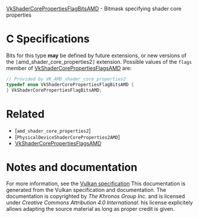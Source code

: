 [VkShaderCorePropertiesFlagBitsAMD](https://www.khronos.org/registry/vulkan/specs/1.3-extensions/man/html/VkShaderCorePropertiesFlagBitsAMD.html) - Bitmask specifying shader core properties

# C Specifications
Bits for this type  **may**  be defined by future extensions, or new versions of
the `[`amd_shader_core_properties2`]` extension.
Possible values of the `flags` member of
[VkShaderCorePropertiesFlagsAMD]() are:
```c
// Provided by VK_AMD_shader_core_properties2
typedef enum VkShaderCorePropertiesFlagBitsAMD {
} VkShaderCorePropertiesFlagBitsAMD;
```

# Related
- [`amd_shader_core_properties2`]
- [`PhysicalDeviceShaderCoreProperties2AMD`]
- [VkShaderCorePropertiesFlagsAMD]()

# Notes and documentation
For more information, see the [Vulkan specification](https://www.khronos.org/registry/vulkan/specs/1.3-extensions/html/vkspec.html)
This documentation is generated from the Vulkan specification and documentation.
The documentation is copyrighted by *The Khronos Group Inc.* and is licensed under *Creative Commons Attribution 4.0 International*.
his license explicitely allows adapting the source material as long as proper credit is given.
        